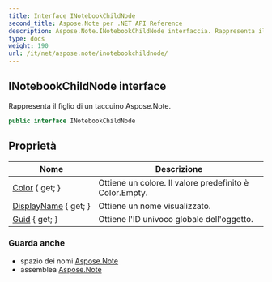 ```yaml
---
title: Interface INotebookChildNode
second_title: Aspose.Note per .NET API Reference
description: Aspose.Note.INotebookChildNode interfaccia. Rappresenta il figlio di un taccuino Aspose.Note.
type: docs
weight: 190
url: /it/net/aspose.note/inotebookchildnode/
---
```

## INotebookChildNode interface

Rappresenta il figlio di un taccuino Aspose.Note.

```csharp
public interface INotebookChildNode
```

## Proprietà

| Nome | Descrizione |
| --- | --- |
| [Color](../../aspose.note/inotebookchildnode/color/) { get; } | Ottiene un colore. Il valore predefinito è Color.Empty. |
| [DisplayName](../../aspose.note/inotebookchildnode/displayname/) { get; } | Ottiene un nome visualizzato. |
| [Guid](../../aspose.note/inotebookchildnode/guid/) { get; } | Ottiene l'ID univoco globale dell'oggetto. |

### Guarda anche

* spazio dei nomi [Aspose.Note](../../aspose.note/)
* assemblea [Aspose.Note](../../)


